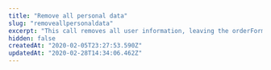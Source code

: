 ```yaml
---
title: "Remove all personal data"
slug: "removeallpersonaldata"
excerpt: "This call removes all user information, leaving the orderForm anonymous. That is, it keeps the items of the cart in the orderForm.\r\n\r\nThis call works by creating a new orderForm, setting a new cookie and returning a redirect 302 to the cart URL (`/checkout/#/orderform`)."
hidden: false
createdAt: "2020-02-05T23:27:53.590Z"
updatedAt: "2020-02-28T14:34:06.462Z"
---
```

